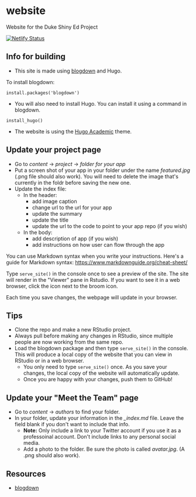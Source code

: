 # website

Website for the Duke Shiny Ed Project

[![Netlify Status](https://api.netlify.com/api/v1/badges/820421fb-e04c-4bfb-b99a-bed0bd3199c8/deploy-status)](https://app.netlify.com/sites/duke-shiny-ed/deploys)

## Info for building 

- This site is made using [blogdown](https://github.com/rstudio/blogdown) and Hugo. 

To install blogdown: 

```
install.packages('blogdown')
```

- You will also need to install Hugo. You can install it using a command in blogdown.

```
install_hugo()
```

- The website is using the [Hugo Academic](https://themes.gohugo.io/academic/) theme.

## Update your project page 

- Go to *content* -> *project* -> *folder for your app*
- Put a screen shot of your app in your folder under the name *featured.jpg* (.png file should also work). You will need to delete the image that's currently in the foldr before saving the new one. 
- Update the index file: 
  - In the header: 
    - add image caption
    - change url to the url for your app
    - update the summary
    - update the title
    - update the url to the code to point to your app repo (if you wish)
  - In the body: 
    - add description of app (if you wish)
    - add instructions on how user can flow through the app

You can use Markdown syntax when you write your instructions. Here's a guide for Markdown syntax: https://www.markdownguide.org/cheat-sheet/

Type `serve_site()` in the console once to see a preview of the site. The site will render in the "Viewer" pane in Rstudio. If you want to see it in a web browser, click the icon next to the broom icon. 

Each time you save changes, the webpage will update in your browser. 


## Tips

- Clone the repo and make a new RStudio project.
- Always pull before making any changes in RStudio, since multiple people are now working from the same repo. 
- Load the blogdown package and then type `serve_site()` in the console. This will produce a local copy of the website that you can view in RStudio or in a web browser. 
  - You only need to type `serve_site()` once. As you save your changes, the local copy of the website will automatically update. 
  - Once you are happy with your changes, push them to GitHub!

## Update your "Meet the Team" page

- Go to *content* -> *authors* to find your folder. 
- In your folder, update your information in the *_index.md* file. Leave the field blank if you don't want to include that info. 
  - **Note:** Only include a link to your Twitter account if you use it as a professoinal account. Don't include links to any personal social media.
  - Add a photo to the folder. Be sure the photo is called *avatar.jpg*. (A .png should also work). 

## Resources

- [blogdown](https://bookdown.org/yihui/blogdown/)


